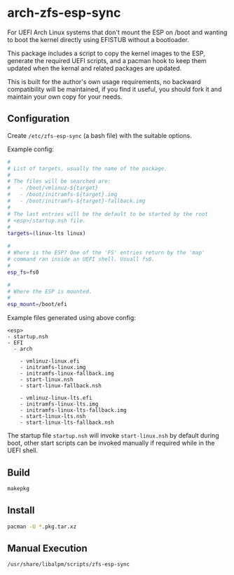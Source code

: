 # arch-zfs-esp-sync

For UEFI Arch Linux systems that don't mount the ESP on /boot and wanting to
boot the kernel directly using EFISTUB without a bootloader.

This package includes a script to copy the kernel images to the ESP, generate
the required UEFI scripts, and a pacman hook to keep them updated when the
kernal and related packages are updated.

This is built for the author's own usage requirements, no backward
compatibility will be maintained, if you find it useful, you should fork it
and maintain your own copy for your needs.

## Configuration

Create `/etc/zfs-esp-sync` (a bash file) with the suitable options.

Example config:

```bash
#
# List of targets, usually the name of the package.
#
# The files will be searched are:
#   - /boot/vmlinuz-${target}
#   - /boot/initramfs-${target}.img
#   - /boot/initramfs-${target}-fallback.img
#
# The last entries will be the default to be started by the root
# <esp>/startup.nsh file.
#
targets=(linux-lts linux)

#
# Where is the ESP? One of the 'FS' entries return by the 'map'
# command ran inside an UEFI shell. Usuall fs0.
#
esp_fs=fs0

#
# Where the ESP is mounted.
#
esp_mount=/boot/efi
```

Example files generated using above config:

```
<esp>
- startup.nsh
- EFI
  - arch
  
    - vmlinuz-linux.efi
    - initramfs-linux.img
    - initramfs-linux-fallback.img
    - start-linux.nsh
    - start-linux-fallback.nsh

    - vmlinuz-linux-lts.efi
    - initramfs-linux-lts.img
    - initramfs-linux-lts-fallback.img
    - start-linux-lts.nsh
    - start-linux-lts-fallback.nsh

```

The startup file `startup.nsh` will invoke `start-linux.nsh` by default during
boot, other start scripts can be invoked manually if required while in the UEFI
shell.

## Build

```bash
makepkg
```

## Install

```bash
pacman -U *.pkg.tar.xz
```

## Manual Execution

```bash
/usr/share/libalpm/scripts/zfs-esp-sync
```
